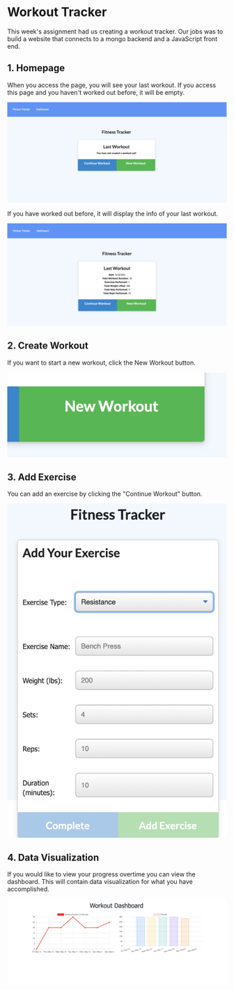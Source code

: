 # Workout Tracker

This week's assignment had us creating a workout tracker. Our jobs was to build a website that connects to a mongo backend and a JavaScript front end. 

## 1. Homepage 

When you access the page, you will see your last workout. If you access this page and you haven't worked out before, it will be empty.

![ImageOfEmptyHome](./images/emptyHome.png)

If you have worked out before, it will display the info of your last workout. 

![ImageOfFullhome](./images/fullHome.png)

## 2. Create Workout

If you want to start a new workout, click the New Workout button. 

![ImageOfnewWorkoutButton](./images/newWorkoutButton.png)

## 3. Add Exercise

You can add an exercise by clicking the "Continue Workout" button.

![ImageOfaddExercise](./images/addExercise.png)

## 4. Data Visualization 

If you would like to view your progress overtime you can view the dashboard. This will contain data visualization for what you have accomplished. 

![ImageofDataViz](./images/dataViz.png)